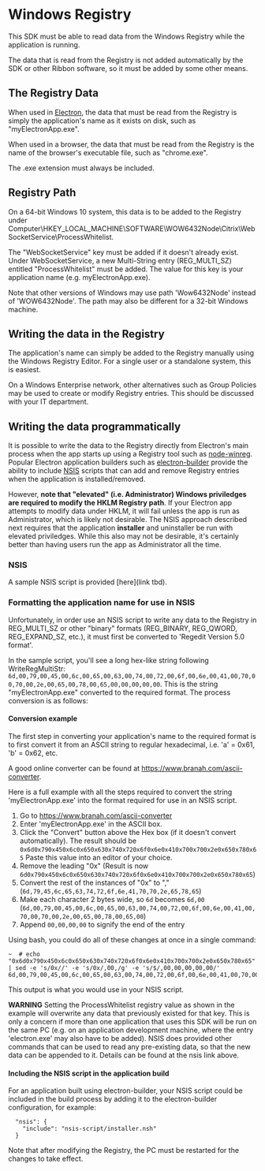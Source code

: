 [COPYRIGHT © 2024 RIBBON COMMUNICATIONS OPERATING COMPANY, INC. ALL RIGHTS RESERVED]: #

# Windows Registry

This SDK must be able to read data from the Windows Registry while the application is running.

The data that is read from the Registry is not added automatically by the SDK or other Ribbon software, so it must be added by some other means.

## The Registry Data

When used in [Electron](https://www.electronjs.org/), the data that must be read from the Registry is simply the application's name as it exists on disk, such as "myElectronApp.exe".

When used in a browser, the data that must be read from the Registry is the name of the browser's executable file, such as "chrome.exe".

The .exe extension must always be included.

## Registry Path

On a 64-bit Windows 10 system, this data is to be added to the Registry under Computer\HKEY_LOCAL_MACHINE\SOFTWARE\WOW6432Node\Citrix\WebSocketService\ProcessWhitelist.

The "WebSocketService" key must be added if it doesn't already exist. Under WebSocketService, a new Multi-String entry (REG_MULTI_SZ) entitled "ProcessWhitelist" must be added. The value for this key is your application name (e.g. myElectronApp.exe).

Note that other versions of Windows may use path 'Wow6432Node' instead of 'WOW6432Node'. The path may also be different for a 32-bit Windows machine.

## Writing the data in the Registry

The application's name can simply be added to the Registry manually using the Windows Registry Editor. For a single user or a standalone system, this is easiest.

On a Windows Enterprise network, other alternatives such as Group Policies may be used to create or modify Registry entries. This should be discussed with your IT department.

## Writing the data programmatically

It is possible to write the data to the Registry directly from Electron's main process when the app starts up using a Registry tool such as [node-winreg](https://fresc81.github.io/node-winreg/). Popular Electron application builders such as [electron-builder](https://github.com/electron-userland/electron-builder) provide the ability to include [NSIS](https://nsis-dev.github.io/) scripts that can add and remove Registry entries when the application is installed/removed.

However, **note that "elevated" (i.e. Administrator) Windows priviledges are required to modify the HKLM Registry path**. If your Electron app attempts to modify data under HKLM, it will fail unless the app is run as Administrator, which is likely not desirable. The NSIS approach described next requires that the application **installer** and uninstaller be run with elevated priviledges. While this also may not be desirable, it's certainly better than having users run the app as Administrator all the time.

### NSIS

A sample NSIS script is provided [here](link tbd).

### Formatting the application name for use in NSIS

Unfortunately, in order use an NSIS script to write any data to the Registry in REG_MULTI_SZ or other "binary" formats (REG_BINARY, REG_QWORD, REG_EXPAND_SZ, etc.), it must first be converted to 'Regedit Version 5.0 format'.

In the sample script, you'll see a long hex-like string following WriteRegMultiStr: `6d,00,79,00,45,00,6c,00,65,00,63,00,74,00,72,00,6f,00,6e,00,41,00,70,00,70,00,2e,00,65,00,78,00,65,00,00,00,00,00`. This is the string "myElectronApp.exe" converted to the required format. The process conversion is as follows:

#### Conversion example

The first step in converting your application's name to the required format is to first convert it from an ASCII string to regular hexadecimal, i.e. 'a' = 0x61, 'b' = 0x62, etc.

A good online converter can be found at https://www.branah.com/ascii-converter.

Here is a full example with all the steps required to convert the string 'myElectronApp.exe' into the format required for use in an NSIS script.

1. Go to https://www.branah.com/ascii-converter
2. Enter 'myElectronApp.exe' in the ASCII box.
3. Click the "Convert" button above the Hex box (if it doesn't convert automatically). The result should be `0x6d0x790x450x6c0x650x630x740x720x6f0x6e0x410x700x700x2e0x650x780x65`
   Paste this value into an editor of your choice.
4. Remove the leading "0x" (Result is now `6d0x790x450x6c0x650x630x740x720x6f0x6e0x410x700x700x2e0x650x780x65`)
5. Convert the rest of the instances of "0x" to "," (`6d,79,45,6c,65,63,74,72,6f,6e,41,70,70,2e,65,78,65`)
6. Make each character 2 bytes wide, so `6d` becomes `6d,00` (`6d,00,79,00,45,00,6c,00,65,00,63,00,74,00,72,00,6f,00,6e,00,41,00,70,00,70,00,2e,00,65,00,78,00,65,00`)
7. Append `00,00,00,00` to signify the end of the entry

Using bash, you could do all of these changes at once in a single command:

```
~  # echo "0x6d0x790x450x6c0x650x630x740x720x6f0x6e0x410x700x700x2e0x650x780x65" | sed -e 's/0x//' -e 's/0x/,00,/g' -e 's/$/,00,00,00,00,00/'
6d,00,79,00,45,00,6c,00,65,00,63,00,74,00,72,00,6f,00,6e,00,41,00,70,00,70,00,2e,00,65,00,78,00,65,00,00,00,00,00
```

This output is what you would use in your NSIS script.

**WARNING** Setting the ProcessWhitelist registry value as shown in the example will overwrite any data that previously existed for that key. This is only a concern if more than one application that uses this SDK will be run on the same PC (e.g. on an application development machine, where the entry 'electron.exe' may also have to be added). NSIS does provided other commands that can be used to read any pre-existing data, so that the new data can be appended to it. Details can be found at the nsis link above.

#### Including the NSIS script in the application build

For an application built using electron-builder, your NSIS script could be included in the build process by adding it to the electron-builder configuration, for example:

```
  "nsis": {
    "include": "nsis-script/installer.nsh"
  }
```

Note that after modifying the Registry, the PC must be restarted for the changes to take effect.

